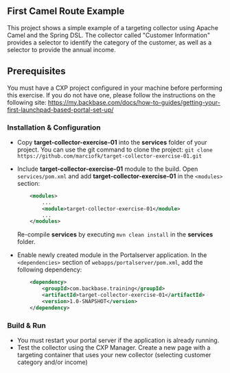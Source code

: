 ## First Camel Route Example
This project shows a simple example of a targeting collector using Apache Camel and the Spring DSL. 
The collector called "Customer Information" provides a selector to identify the category of the customer, as well as a selector 
to provide the annual income.

## Prerequisites
You must have a CXP project configured in your machine before performing this exercise. If you do not have one, please follow the instructions on the following site: https://my.backbase.com/docs/how-to-guides/getting-your-first-launchpad-based-portal-set-up/

### Installation & Configuration

- Copy **target-collector-exercise-01** into the **services** folder of your project. You can use the git command to clone the project: ```git clone https://github.com/marciofk/target-collector-exercise-01.git```

- Include **target-collector-exercise-01** module to the build.  Open `services/pom.xml` and add **target-collector-exercise-01** in the `<modules>` section: 
	```xml
	    <modules>
	        ...	    
	        <module>target-collector-exercise-01</module>
	        ...
	    </modules>
	```	
	Re-compile **services** by executing `mvn clean install` in the **services** folder.
	
- Enable newly created module in the Portalserver application. In the `<dependencies>` section of `webapps/portalserver/pom.xml`, add the following dependency:

	```xml
	    <dependency>
	        <groupId>com.backbase.training</groupId>
	        <artifactId>target-collector-exercise-01</artifactId>
	        <version>1.0-SNAPSHOT</version>
	    </dependency>
	```

### Build & Run

- You must restart your portal server if the application is already running. 
- Test the collector using the CXP Manager. Create a new page with a targeting container that uses your new collector (selecting customer category and/or income)
